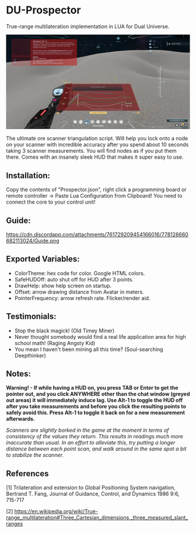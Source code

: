 # DU-Prospector
True-range multilateration implementation in LUA for Dual Universe. 

![Example](https://github.com/d6rks1lv3rz3r0/DU-Prospector/raw/main/ProspectorHUD.png)

The ultimate ore scanner triangulation script. Will help you lock onto a node on your scanner with incredible accuracy after you spend about 10 seconds taking 3 scanner measurements. You will find nodes as if you put them there. Comes with an insanely sleek HUD that makes it super easy to use. 

## Installation: 
Copy the contents of "Prospector.json", right click a programming board or remote controller -> Paste Lua Configuration from Clipboard!
You need to connect the core to your control unit!

## Guide: 
https://cdn.discordapp.com/attachments/761729209454166016/778128660682113024/Guide.png

## Exported Variables:
- ColorTheme: hex code for color. Google HTML colors.
- SafeHUDOff: auto shut off for HUD after 3 points.
- DrawHelp: show help screen on startup.
- Offset: arrow drawing distance from Avatar in meters.
- PointerFrequency: arrow refresh rate. Flicker/render aid.

## Testimonials:
- Stop the black magick! (Old Timey Miner)
- Never thought somebody would find a real life application area for high school math! (Raging Angsty Kid)
- You mean I haven't been mining all this time? (Soul-searching Deepthinker)

## Notes:
**Warning! -  If while having a HUD on, you press TAB or Enter to get the pointer out, and you click ANYWHERE other than the chat window (greyed out areas) it will immediately induce lag. Use Alt-1 to toggle the HUD off after you take measurements and before you click the resulting points to safely avoid this. Press Alt-1 to toggle it back on for a new measurement afterwards.**

*Scanners are slightly borked in the game at the moment in terms of  consistency of the values they return. This results in readings much more inaccurate than usual. In an effort to alleviate this, try putting a longer distance between each point scan, and walk around in the same spot a bit to stabilize the scanner.*

## References
[1] Trilateration and extension to Global Positioning System navigation, Bertrand T. Fang, Journal of Guidance, Control, and Dynamics 1986 9:6, 715-717

[2] https://en.wikipedia.org/wiki/True-range_multilateration#Three_Cartesian_dimensions,_three_measured_slant_ranges
